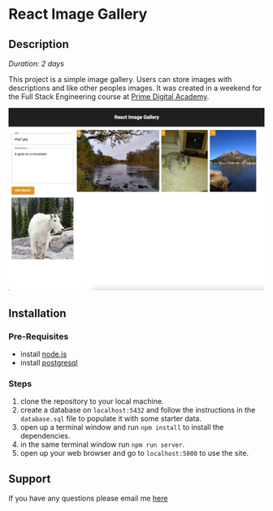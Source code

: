 # React Image Gallery

## Description

*Duration: 2 days*

This project is a simple image gallery. Users can store images with descriptions and like other peoples images. It was created in a weekend for the Full Stack Engineering course at [Prime Digital Academy](https://www.primeacademy.io/).

![Image Gallery Screenshot](./images/imageGallery.png)

## Installation

### Pre-Requisites

- install [node.js](https://nodejs.org)
- install [postgresql](https://www.postgresql.org/)

### Steps

1. clone the repository to your local machine.
2. create a database on `localhost:5432` and follow the instructions in the `database.sql` file to populate it with some starter data.
3. open up a terminal window and run `npm install` to install the dependencies.
4. in the same terminal window run `npm run server`.
5. open up your web browser and go to `localhost:5000` to use the site.

## Support

If you have any questions please email me [here](mailto:davey.meuer@gmail.com)